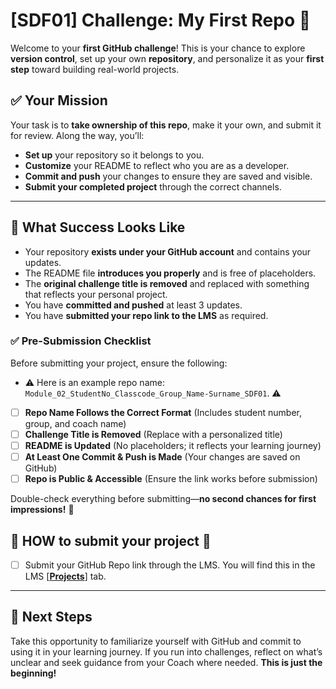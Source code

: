 # [SDF01] Challenge: My First Repo 🚀  

Welcome to your **first GitHub challenge**! This is your chance to explore **version control**, set up your own **repository**, and personalize it as your **first step** toward building real-world projects.  



## ✅ **Your Mission**  
Your task is to **take ownership of this repo**, make it your own, and submit it for review. Along the way, you’ll:  
- **Set up** your repository so it belongs to you.  
- **Customize** your README to reflect who you are as a developer.  
- **Commit and push** your changes to ensure they are saved and visible.  
- **Submit your completed project** through the correct channels.  

---

## 🎯 **What Success Looks Like**  
- Your repository **exists under your GitHub account** and contains your updates.  
- The README file **introduces you properly** and is free of placeholders.  
- The **original challenge title is removed** and replaced with something that reflects your personal project.  
- You have **committed and pushed** at least 3 updates.  
- You have **submitted your repo link to the LMS** as required.  


### ✅ **Pre-Submission Checklist**  

Before submitting your project, ensure the following:  
- ⚠️ Here is an example repo name: `Module_02_StudentNo_Classcode_Group_Name-Surname_SDF01`.  ⚠️
- [ ] **Repo Name Follows the Correct Format** (Includes student number, group, and coach name)  
- [ ] **Challenge Title is Removed** (Replace with a personalized title)  
- [ ] **README is Updated** (No placeholders; it reflects your learning journey)  
- [ ] **At Least One Commit & Push is Made** (Your changes are saved on GitHub)  
- [ ] **Repo is Public & Accessible** (Ensure the link works before submission)   

Double-check everything before submitting—**no second chances for first impressions!** 🚀

## 🚨 **HOW to submit your project** 🚨


- [ ] Submit your GitHub Repo link through the LMS. You will find this in the LMS [**[Projects](https://learn.codespace.co.za/projects)**] tab.

---

## 🚀 **Next Steps**  
Take this opportunity to familiarize yourself with GitHub and commit to using it in your learning journey. If you run into challenges, reflect on what’s unclear and seek guidance from your Coach where needed. **This is just the beginning!**